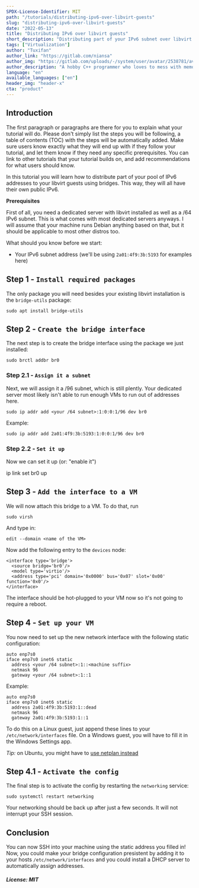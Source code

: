 ```yaml
---
SPDX-License-Identifier: MIT
path: "/tutorials/distributing-ipv6-over-libvirt-guests"
slug: "distributing-ipv6-over-libvirt-guests"
date: "2022-05-13"
title: "Distributing IPv6 over libvirt guests"
short_description: "Distributing part of your IPv6 subnet over libvirt guests using bridges"
tags: ["Virtualization"]
author: "Tuxifan"
author_link: "https://gitlab.com/niansa"
author_img: "https://gitlab.com/uploads/-/system/user/avatar/2538781/avatar.png"
author_description: "A hobby C++ programmer who loves to mess with memory"
language: "en"
available_languages: ["en"]
header_img: "header-x"
cta: "product"
---
```


## Introduction

The first paragraph or paragraphs are there for you to explain what your tutorial will do. Please don't simply list the steps you will be following, a table of contents (TOC) with the steps will be automatically added.
Make sure users know exactly what they will end up with if they follow your tutorial, and let them know if they need any specific prerequisites.
You can link to other tutorials that your tutorial builds on, and add recommendations for what users should know.

In this tutorial you will learn how to distribute part of your pool of IPv6 addresses to your libvirt guests using bridges. This way, they will all have their own public IPv6.

**Prerequisites**

First of all, you need a dedicated server with libvirt installed as well as a /64 IPv6 subnet. This is what comes with most dedicated servers anyways.
I will assume that your machine runs Debian anything based on that, but it should be applicable to most other distros too.

What should you know before we start:

* Your IPv6 subnet address (we'll be using `2a01:4f9:3b:5193` for examples here)

## Step 1 - `Install required packages`

The only package you will need besides your existing libvirt installation is the `bridge-utils` package:

    sudo apt install bridge-utils

## Step 2 - `Create the bridge interface`

The next step is to create the bridge interface using the package we just installed:

    sudo brctl addbr br0

### Step 2.1 - `Assign it a subnet`

Next, we will assign it a /96 subnet, which is still plently. Your dedicated server most likely isn't able to run enough VMs to run out of addresses here.

    sudo ip addr add <your /64 subnet>:1:0:0:1/96 dev br0

Example:

    sudo ip addr add 2a01:4f9:3b:5193:1:0:0:1/96 dev br0

### Step 2.2 - `Set it up`

Now we can set it up (or: "enable it")

  ip link set br0 up

## Step 3 - `Add the interface to a VM`

We will now attach this bridge to a VM. To do that, run

    sudo virsh
    
And type in:

    edit --domain <name of the VM>

Now add the following entry to the `devices` node:

    <interface type='bridge'>
      <source bridge='br0'/>
      <model type='virtio'/>
      <address type='pci' domain='0x0000' bus='0x07' slot='0x00' function='0x0'/>
    </interface>
    
The interface should be hot-plugged to your VM now so it's not going to require a reboot.


## Step 4 - `Set up your VM`

You now need to set up the new network interface with the following static configuration:

    auto enp7s0
    iface enp7s0 inet6 static
      address <your /64 subnet>:1::<machine suffix>
      netmask 96
      gateway <your /64 subnet>:1::1

Example:

    auto enp7s0
    iface enp7s0 inet6 static
      address 2a01:4f9:3b:5193:1::dead
      netmask 96
      gateway 2a01:4f9:3b:5193:1::1

To do this on a Linux guest, just append these lines to your `/etc/network/interfaces` file. On a Windows guest, you will have to fill it in the Windows Settings app.

*Tip:* on Ubuntu, you might have to [use netplan instead](https://www.snel.com/support/how-to-configure-ipv6-with-netplan-on-ubuntu-18-04/)

## Step 4.1 - `Activate the config`

The final step is to activate the config by restarting the `networking` service:

    sudo systemctl restart networking

Your networking should be back up after just a few seconds. It will not interrupt your SSH session.

## Conclusion

You can now SSH into your machine using the static address you filled in! Now, you could make your bridge configuration presistent by adding it to your hosts `/etc/network/interfaces` and you could install a DHCP server to automatically assign addresses.

##### License: MIT

<!--

Contributor's Certificate of Origin

By making a contribution to this project, I certify that:

(a) The contribution was created in whole or in part by me and I have
    the right to submit it under the license indicated in the file; or

(b) The contribution is based upon previous work that, to the best of my
    knowledge, is covered under an appropriate license and I have the
    right under that license to submit that work with modifications,
    whether created in whole or in part by me, under the same license
    (unless I am permitted to submit under a different license), as
    indicated in the file; or

(c) The contribution was provided directly to me by some other person
    who certified (a), (b) or (c) and I have not modified it.

(d) I understand and agree that this project and the contribution are
    public and that a record of the contribution (including all personal
    information I submit with it, including my sign-off) is maintained
    indefinitely and may be redistributed consistent with this project
    or the license(s) involved.

Signed-off-by: Tuxifan <tuxifan@posteo.de>

-->
